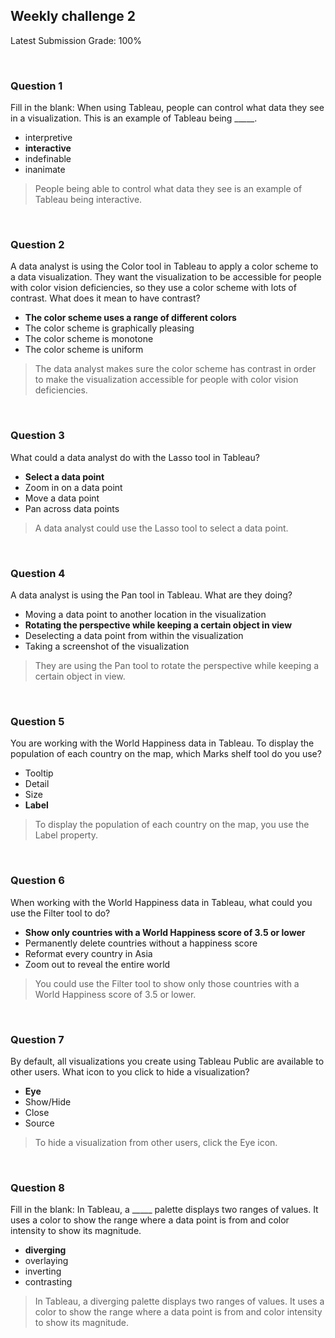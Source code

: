 ## Weekly challenge 2

Latest Submission Grade: 100%

&nbsp;

### Question 1

Fill in the blank: When using Tableau, people can control what data they see in a visualization. This is an example of Tableau being _____.

* interpretive
* **interactive**
* indefinable
* inanimate

> People being able to control what data they see is an example of Tableau being interactive. 

&nbsp;

### Question 2

A data analyst is using the Color tool in Tableau to apply a color scheme to a data visualization. They want the visualization to be accessible for people with color vision deficiencies, so they use a color scheme with lots of contrast. What does it mean to have contrast?

* **The color scheme uses a range of different colors**
* The color scheme is graphically pleasing 
* The color scheme is monotone
* The color scheme is uniform

> The data analyst makes sure the color scheme has contrast in order to make the visualization accessible for people with color vision deficiencies.

&nbsp;

### Question 3

What could a data analyst do with the Lasso tool in Tableau?

* **Select a data point**
* Zoom in on a data point
* Move a data point 
* Pan across data points

> A data analyst could use the Lasso tool to select a data point.

&nbsp;

### Question 4

A data analyst is using the Pan tool in Tableau. What are they doing?

* Moving a data point to another location in the visualization 
* **Rotating the perspective while keeping a certain object in view**
* Deselecting a data point from within the visualization
* Taking a screenshot of the visualization

> They are using the Pan tool to rotate the perspective while keeping a certain object in view.

&nbsp;

### Question 5

You are working with the World Happiness data in Tableau. To display the population of each country on the map, which Marks shelf tool do you use? 

* Tooltip
* Detail
* Size
* **Label**

> To display the population of each country on the map, you use the Label property.

&nbsp;

### Question 6

When working with the World Happiness data in Tableau, what could you use the Filter tool to do? 

* **Show only countries with a World Happiness score of 3.5 or lower**
* Permanently delete countries without a happiness score
* Reformat every country in Asia
* Zoom out to reveal the entire world

> You could use the Filter tool to show only those countries with a World Happiness score of 3.5 or lower.

&nbsp;

### Question 7

By default, all visualizations you create using Tableau Public are available to other users. What icon to you click to hide a visualization? 

* **Eye**
* Show/Hide
* Close
* Source

> To hide a visualization from other users, click the Eye icon.

&nbsp;

### Question 8

Fill in the blank: In Tableau, a _____ palette displays two ranges of values. It uses a color to show the range where a data point is from and color intensity to show its magnitude. 

* **diverging** 
* overlaying
* inverting
* contrasting

> In Tableau, a diverging palette displays two ranges of values. It uses a color to show the range where a data point is from and color intensity to show its magnitude. 